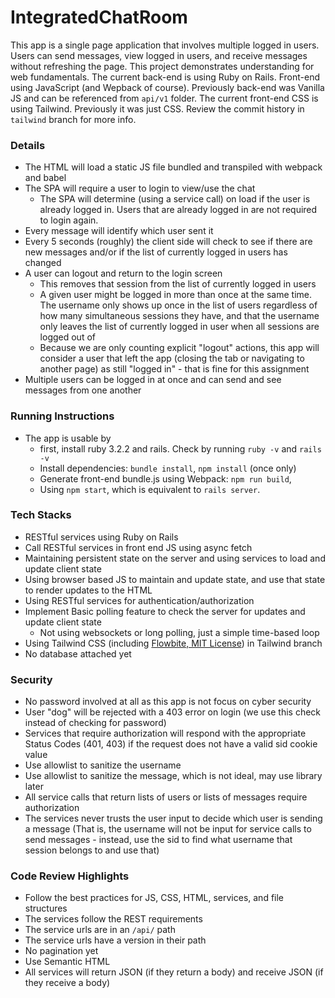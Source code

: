 # IntegratedChatRoom

This app is a single page application that involves multiple logged in users. Users can send messages, view logged in users, and receive messages without refreshing the page.
This project demonstrates understanding for web fundamentals.
The current back-end is using Ruby on Rails. Front-end using JavaScript (and Wepback of course). Previously back-end was Vanilla JS and can be referenced from `api/v1` folder.
The current front-end CSS is using Tailwind. Previously it was just CSS. Review the commit history in `tailwind` branch for more info. 

### Details
- The HTML will load a static JS file bundled and transpiled with webpack and babel
- The SPA will require a user to login to view/use the chat
  - The SPA will determine (using a service call) on load if the user is already logged in. Users that are already logged in are not required to login again.
- Every message will identify which user sent it
- Every 5 seconds (roughly) the client side will check to see if there are new messages and/or if the list of currently logged in users has changed
- A user can logout and return to the login screen
  - This removes that session from the list of currently logged in users
  - A given user might be logged in more than once at the same time. The username only shows up once in the list of users regardless of how many simultaneous sessions they have, and that the username only leaves the list of currently logged in user when all sessions are logged out of
  - Because we are only counting explicit "logout" actions, this app will consider a user that left the app (closing the tab or navigating to another page) as still "logged in" - that is fine for this assignment
- Multiple users can be logged in at once and can send and see messages from one another

### Running Instructions
- The app is usable by 
  - first, install ruby 3.2.2 and rails. Check by running `ruby -v` and `rails -v`
  - Install dependencies: `bundle install`, `npm install` (once only)
  - Generate front-end bundle.js using Webpack: `npm run build`, 
  - Using `npm start`, which is equivalent to `rails server`.

### Tech Stacks
- RESTful services using Ruby on Rails
- Call RESTful services in front end JS using async fetch
- Maintaining persistent state on the server and using services to load and update client state
- Using browser based JS to maintain and update state, and use that state to render updates to the HTML
- Using RESTful services for authentication/authorization
- Implement Basic polling feature to check the server for updates and update client state
  - Not using websockets or long polling, just a simple time-based loop
- Using Tailwind CSS (including [Flowbite, MIT License](https://flowbite.com/docs/getting-started/license/)) in Tailwind branch
- No database attached yet

### Security

- No password involved at all as this app is not focus on cyber security
- User "dog" will be rejected with a 403 error on login (we use this check instead of checking for password)
- Services that require authorization will respond with the appropriate Status Codes (401, 403) if the request does not have a valid sid cookie value
- Use allowlist to sanitize the username
- Use allowlist to sanitize the message, which is not ideal, may use library later
- All service calls that return lists of users or lists of messages require authorization
- The services never trusts the user input to decide which user is sending a message (That is, the username will not be input for service calls to send messages - instead, use the sid to find what username that session belongs to and use that)

### Code Review Highlights

- Follow the best practices for JS, CSS, HTML, services, and file structures
- The services follow the REST requirements
- The service urls are in an `/api/` path
- The service urls have a version in their path
- No pagination yet
- Use Semantic HTML
- All services will return JSON (if they return a body) and receive JSON (if they receive a body)
